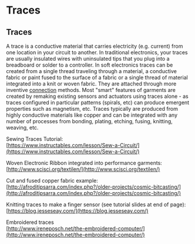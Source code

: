 # Traces

## **Traces** 

A trace is a conductive material that carries electricity \(e.g. current\) from one location in your circuit to another. In traditional electronics, your traces are usually insulated wires with uninsulated tips that you plug into a breadboard or solder to a controller. In soft electronics traces can be created from a single thread traveling through a material, a conductive fabric or paint fused to the surface of a fabric or a single thread of material integrated into a knit or woven fabric. They are attached through more inventive [connection]() methods. Most "smart" features of garments are created by remaking existing sensors and actuators using traces alone - as traces configured in particular patterns \(spirals, etc\) can produce emergent properties such as magnetism, etc. Traces typically are produced from highly conductive materials like copper and can be integrated with any number of processes from bonding, plating, etching, fusing, knitting, weaving, etc.   
  
Sewing Traces Tutorial:   
[https://www.instructables.com/lesson/Sew-a-Circuit/](https://www.instructables.com/lesson/Sew-a-Circuit/)

Woven Electronic Ribbon integrated into performance garments:  
[http://www.scisci.org/textilen/](http://www.scisci.org/textilen/)  
  
Cut and fused copper fabric example:   
[http://afroditipsarra.com/index.php?/older-projects/cosmic-bitcasting/](http://afroditipsarra.com/index.php?/older-projects/cosmic-bitcasting/)

Knitting traces to make a finger sensor \(see tutorial slides at end of page\):   
[https://blog.jesseseay.com/](https://blog.jesseseay.com/)

Embroidered traces  
[http://www.ireneposch.net/the-embroidered-computer/](http://www.ireneposch.net/the-embroidered-computer/)

